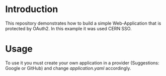 # Introduction

This repository demonstrates how to build a simple Web-Application that is protected by OAuth2. In this example it was used CERN SSO.

# Usage

To use it you must create your own application in a provider (Suggestions: Google or GitHub) and change _application.yaml_ accordingly. 
